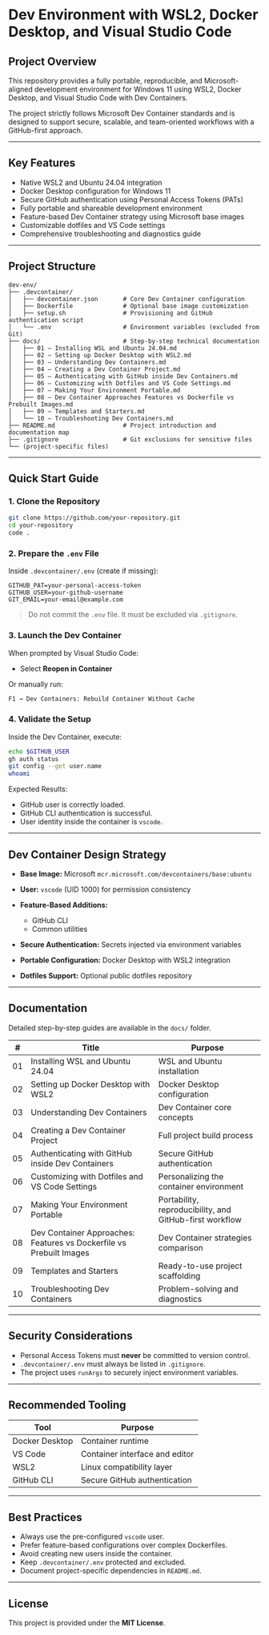 # Dev Environment with WSL2, Docker Desktop, and Visual Studio Code

## Project Overview

This repository provides a fully portable, reproducible, and Microsoft-aligned development environment for Windows 11 using WSL2, Docker Desktop, and Visual Studio Code with Dev Containers.

The project strictly follows Microsoft Dev Container standards and is designed to support secure, scalable, and team-oriented workflows with a GitHub-first approach.

---

## Key Features

* Native WSL2 and Ubuntu 24.04 integration
* Docker Desktop configuration for Windows 11
* Secure GitHub authentication using Personal Access Tokens (PATs)
* Fully portable and shareable development environment
* Feature-based Dev Container strategy using Microsoft base images
* Customizable dotfiles and VS Code settings
* Comprehensive troubleshooting and diagnostics guide

---

## Project Structure

```text
dev-env/
├── .devcontainer/
│   ├── devcontainer.json       # Core Dev Container configuration
│   ├── Dockerfile              # Optional base image customization
│   ├── setup.sh                # Provisioning and GitHub authentication script
│   └── .env                    # Environment variables (excluded from Git)
├── docs/                       # Step-by-step technical documentation
│   ├── 01 – Installing WSL and Ubuntu 24.04.md
│   ├── 02 – Setting up Docker Desktop with WSL2.md
│   ├── 03 – Understanding Dev Containers.md
│   ├── 04 – Creating a Dev Container Project.md
│   ├── 05 – Authenticating with GitHub inside Dev Containers.md
│   ├── 06 – Customizing with Dotfiles and VS Code Settings.md
│   ├── 07 – Making Your Environment Portable.md
│   ├── 08 – Dev Container Approaches Features vs Dockerfile vs Prebuilt Images.md
│   ├── 09 – Templates and Starters.md
│   └── 10 – Troubleshooting Dev Containers.md
├── README.md                   # Project introduction and documentation map
├── .gitignore                  # Git exclusions for sensitive files
└── (project-specific files)
```

---

## Quick Start Guide

### 1. Clone the Repository

```bash
git clone https://github.com/your-repository.git
cd your-repository
code .
```

### 2. Prepare the `.env` File

Inside `.devcontainer/.env` (create if missing):

```env
GITHUB_PAT=your-personal-access-token
GITHUB_USER=your-github-username
GIT_EMAIL=your-email@example.com
```

> Do not commit the `.env` file. It must be excluded via `.gitignore`.

### 3. Launch the Dev Container

When prompted by Visual Studio Code:

* Select **Reopen in Container**

Or manually run:

```bash
F1 → Dev Containers: Rebuild Container Without Cache
```

### 4. Validate the Setup

Inside the Dev Container, execute:

```bash
echo $GITHUB_USER
gh auth status
git config --get user.name
whoami
```

Expected Results:

* GitHub user is correctly loaded.
* GitHub CLI authentication is successful.
* User identity inside the container is `vscode`.

---

## Dev Container Design Strategy

* **Base Image:** Microsoft `mcr.microsoft.com/devcontainers/base:ubuntu`
* **User:** `vscode` (UID 1000) for permission consistency
* **Feature-Based Additions:**

  * GitHub CLI
  * Common utilities
* **Secure Authentication:** Secrets injected via environment variables
* **Portable Configuration:** Docker Desktop with WSL2 integration
* **Dotfiles Support:** Optional public dotfiles repository

---

## Documentation

Detailed step-by-step guides are available in the `docs/` folder.

| #  | Title                                                               | Purpose                                                 |
| -- | ------------------------------------------------------------------- | ------------------------------------------------------- |
| 01 | Installing WSL and Ubuntu 24.04                                     | WSL and Ubuntu installation                             |
| 02 | Setting up Docker Desktop with WSL2                                 | Docker Desktop configuration                            |
| 03 | Understanding Dev Containers                                        | Dev Container core concepts                             |
| 04 | Creating a Dev Container Project                                    | Full project build process                              |
| 05 | Authenticating with GitHub inside Dev Containers                    | Secure GitHub authentication                            |
| 06 | Customizing with Dotfiles and VS Code Settings                      | Personalizing the container environment                 |
| 07 | Making Your Environment Portable                                    | Portability, reproducibility, and GitHub-first workflow |
| 08 | Dev Container Approaches: Features vs Dockerfile vs Prebuilt Images | Dev Container strategies comparison                     |
| 09 | Templates and Starters                                              | Ready-to-use project scaffolding                        |
| 10 | Troubleshooting Dev Containers                                      | Problem-solving and diagnostics                         |

---

## Security Considerations

* Personal Access Tokens must **never** be committed to version control.
* `.devcontainer/.env` must always be listed in `.gitignore`.
* The project uses `runArgs` to securely inject environment variables.

---

## Recommended Tooling

| Tool           | Purpose                        |
| -------------- | ------------------------------ |
| Docker Desktop | Container runtime              |
| VS Code        | Container interface and editor |
| WSL2           | Linux compatibility layer      |
| GitHub CLI     | Secure GitHub authentication   |

---

## Best Practices

* Always use the pre-configured `vscode` user.
* Prefer feature-based configurations over complex Dockerfiles.
* Avoid creating new users inside the container.
* Keep `.devcontainer/.env` protected and excluded.
* Document project-specific dependencies in `README.md`.

---

## License

This project is provided under the **MIT License**.
